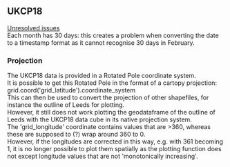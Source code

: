 ## UKCP18  

<ins> Unresolved issues </ins>  
Each month has 30 days: this creates a problem when converting the date to a timestamp format as it cannot recognise 30 days in February. 


### Projection
The UKCP18 data is provided in a Rotated Pole coordinate system.  
It is possible to get this Rotated Pole in the format of a cartopy projection: grid.coord('grid_latitude').coordinate_system  
This can then be used to convert the projection of other shapefiles, for instance the outline of Leeds for plotting.  
However, it still does not work plotting the geodataframe of the outline of Leeds with the UKCP18 data cube in its native projection system.  
The 'grid_longitude' coordinate contains values that are >360, whereas these are supposed to (?) wrap around 360 to 0.  
However, if the longitudes are corrected in this way, e.g. with 361 becoming 1, it is no longer possible to plot them spatially as the plotting function does not except longitude values that are not 'monotonically increasing'.
